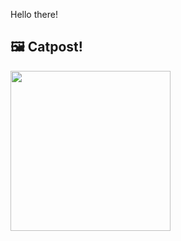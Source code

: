 Hello there!



## 🖼️ Catpost!

<sub>
    <img src="https://cdn2.thecatapi.com/images/egs.jpg" height="256">
</sub>

